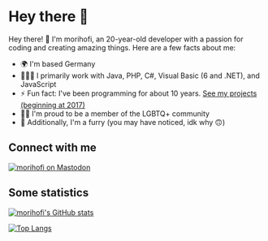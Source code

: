 # Hey there 👋

Hey there! 👋 I'm morihofi, an 20-year-old developer with a passion for coding and creating amazing things. Here are a few facts about me:

- 🌍 I'm based Germany
- 👨🏻‍💻 I primarily work with Java, PHP, C#, Visual Basic (6 and .NET), and JavaScript
- ⚡ Fun fact: I've been programming for about 10 years. [See my projects (beginning at 2017)](https://morihofi.de/projects.php?mtm_campaign=github-profile)
- 🏳️‍🌈 I'm proud to be a member of the LGBTQ+ community
- 🐾 Additionally, I'm a furry (you may have noticed, idk why 🙃)

## Connect with me
[![morihofi on Mastodon](https://img.shields.io/badge/Mastodon-purple?logo=mastodon&logoColor=white&style=for-the-badge)](https://furry.engineer/@morihofi)

## Some statistics
[![morihofi's GitHub stats](https://github-readme-stats.vercel.app/api?username=morihofi&theme=radical&show_icons=true)](https://github.com/anuraghazra/github-readme-stats)

[![Top Langs](https://github-readme-stats.vercel.app/api/top-langs/?username=morihofi&theme=radical)](https://github.com/anuraghazra/github-readme-stats)
